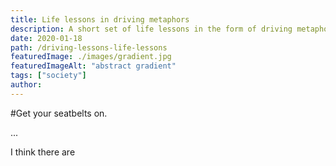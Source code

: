 ```yaml
---
title: Life lessons in driving metaphors
description: A short set of life lessons in the form of driving metaphors
date: 2020-01-18
path: /driving-lessons-life-lessons
featuredImage: ./images/gradient.jpg
featuredImageAlt: "abstract gradient"
tags: ["society"]
author:
---
```


#Get your seatbelts on.

...

I think there are
